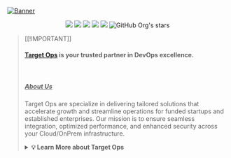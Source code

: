 [![Banner](https://i.postimg.cc/YSXdd1np/Untitled-2.png)](https://target-ops.io)
<p align="center">
<a href="https://join.slack.com/t/target-ops/shared_invite/zt-2kxdr9djp-YoQSCoRzARa9psxO8aYoaQ"><img src="https://img.shields.io/badge/Slack-4A154B?style=for-the-badge&logo=slack&logoColor=white"></a>
<a href="https://www.linkedin.com/company/target-ops"><img src="https://img.shields.io/badge/LinkedIn-0077B5?style=for-the-badge&logo=linkedin&logoColor=white"></a>
<a href="https://dev.to/target-ops"><img src="https://img.shields.io/badge/dev.to-0A0A0A?style=for-the-badge&logo=devdotto&logoColor=white"></a></a>
<a href="https://t.me/targetops"><img src="https://img.shields.io/badge/Telegram-2CA5E0?style=for-the-badge&logo=telegram&logoColor=white"></a>
<a href="https://www.patreon.com/target_ops"><img src="https://img.shields.io/badge/Patreon-F96854?style=for-the-badge&logo=patreon&logoColor=white"></a>
<img alt="GitHub Org's stars" src="https://img.shields.io/github/stars/target-ops?style=for-the-badge&logoColor=green&cacheSeconds=3600?style=for-the-badge">
</p>

> [[!IMPORTANT]]
> #### [Target Ops](https://target-ops.io) is your trusted partner in DevOps excellence.
> </br>
> 
> ##### <u>About Us</u>
> 
> Target Ops are specialize in delivering tailored solutions that accelerate growth and streamline operations for funded startups and established enterprises. Our mission is to ensure seamless integration, optimized performance, and enhanced security across your Cloud/OnPrem infrastructure.
>
> <details>
>   <summary><strong>💡 Learn More about Target Ops</strong></summary>
> 
> ##### <u>Our Expertise </u>
> 
>🔧 **Continuous Integration/Continuous Deployment (CI/CD):** Automate your build, test, and deployment processes for faster and more reliable software releases.
>
> 🌐 **Infrastructure as Code (IaC):** Provision and manage your infrastructure efficiently using tools like Terraform, Ansible, and AWS CloudFormation.
> 
> ☁️ **Cloud Solutions:** Seamlessly migrate to and manage your resources on AWS, Azure, Google Cloud, and other major cloud platforms.
> 
> 📊 **Monitoring and Logging:** Gain real-time insights with robust monitoring and logging solutions, leveraging tools such as Prometheus, Grafana, and the ELK stack.
> 
> 🔒 **Security and Compliance:** Ensure your systems are secure and compliant with the latest standards through comprehensive security assessments and implementations.
> 
> 📚 **Consulting and Training:** Empower your team with expert consulting services and hands-on training programs designed to foster continuous improvement and innovation.
> 
> </details>